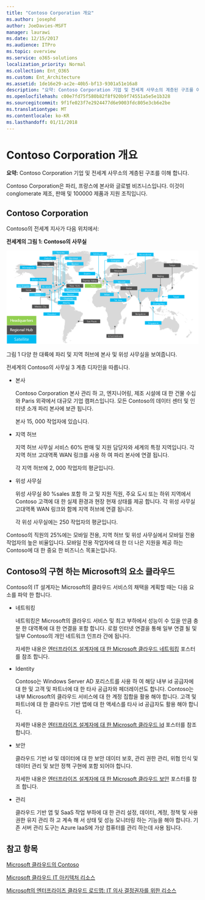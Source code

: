 ```yaml
---
title: "Contoso Corporation 개요"
ms.author: josephd
author: JoeDavies-MSFT
manager: laurawi
ms.date: 12/15/2017
ms.audience: ITPro
ms.topic: overview
ms.service: o365-solutions
localization_priority: Normal
ms.collection: Ent_O365
ms.custom: Ent_Architecture
ms.assetid: 1de16e29-ac2e-40b5-bf13-9301a51e16a8
description: "요약: Contoso Corporation 기업 및 전세계 사무소의 계층된 구조를 이해 합니다."
ms.openlocfilehash: c00e7fd75f580b82f8f920b9f74551a5e5e1b328
ms.sourcegitcommit: 9f1fe023f7e2924477d6e9003fdc805e3cb6e2be
ms.translationtype: MT
ms.contentlocale: ko-KR
ms.lasthandoff: 01/11/2018
---
```

# <a name="overview-of-the-contoso-corporation"></a>Contoso Corporation 개요

 **요약:** Contoso Corporation 기업 및 전세계 사무소의 계층된 구조를 이해 합니다.
  
Contoso Corporation은 파리, 프랑스에 본사와 글로벌 비즈니스입니다. 이것이 conglomerate 제조, 판매 및 100000 제품과 지원 조직입니다. 
  
## <a name="the-contoso-corporation"></a>Contoso Corporation

Contoso의 전세계 지사가 다음 위치에서:
  
**전세계의 그림 1: Contoso의 사무실**

![전 세계 Contoso Corporation 사무실](images/Contoso_Poster/Contoso_WW_Org.png)

  
그림 1 다양 한 대륙에 파리 및 지역 허브에 본사 및 위성 사무실을 보여줍니다.
  
전세계의 Contoso의 사무실 3 계층 디자인을 따릅니다.
  
- 본사
    
    Contoso Corporation 본사 관리 하 고, 엔지니어링, 제조 시설에 대 한 건물 수십와 Paris 외곽에서 대규모 기업 캠퍼스입니다. 모든 Contoso의 데이터 센터 및 인터넷 소개 파리 본사에 보관 됩니다.
    
    본사 15, 000 작업자에 있습니다.
    
- 지역 허브
    
    지역 허브 사무실 서비스 60% 판매 및 지원 담당자와 세계의 특정 지역입니다. 각 지역 허브 고대역폭 WAN 링크를 사용 하 여 파리 본사에 연결 됩니다. 
    
    각 지역 허브에 2, 000 작업자의 평균입니다.
    
- 위성 사무실
    
    위성 사무실 80 %sales 포함 하 고 및 지원 직원, 주요 도시 또는 하위 지역에서 Contoso 고객에 대 한 실제 환경과 현장 현재 상태를 제공 합니다. 각 위성 사무실 고대역폭 WAN 링크와 함께 지역 허브에 연결 됩니다.
    
    각 위성 사무실에는 250 작업자의 평균입니다.
    
Contoso의 직원의 25%에는 모바일 전용, 지역 허브 및 위성 사무실에서 모바일 전용 작업자의 높은 비율입니다. 모바일 전용 작업자에 대 한 더 나은 지원을 제공 하는 Contoso에 대 한 중요 한 비즈니스 목표는입니다.
  
## <a name="elements-of-contosos-implementation-of-the-microsoft-cloud"></a>Contoso의 구현 하는 Microsoft의 요소 클라우드

Contoso의 IT 설계자는 Microsoft의 클라우드 서비스의 채택을 계획할 때는 다음 요소를 파악 한 합니다.
  
- 네트워킹
    
    네트워킹은 Microsoft의 클라우드 서비스 및 최고 부하에서 성능이 수 있을 만큼 충분 한 대역폭에 대 한 연결을 포함 합니다. 로컬 인터넷 연결을 통해 일부 연결 될 및 일부 Contoso의 개인 네트워크 인프라 간에 됩니다.
    
    자세한 내용은 [엔터프라이즈 설계자에 대 한 Microsoft 클라우드 네트워킹](microsoft-cloud-networking-for-enterprise-architects.md) 포스터를 참조 합니다.
   
- Identity
    
    Contoso는 Windows Server AD 포리스트를 사용 하 여 해당 내부 id 공급자에 대 한 및 고객 및 파트너에 대 한 타사 공급자와 페더레이션도 합니다. Contoso는 내부 Microsoft의 클라우드 서비스에 대 한 계정 집합을 활용 해야 합니다. 고객 및 파트너에 대 한 클라우드 기반 앱에 대 한 액세스를 타사 id 공급자도 활용 해야 합니다.
    
    자세한 내용은 [엔터프라이즈 설계자에 대 한 Microsoft 클라우드 Id](microsoft-cloud-identity-for-enterprise-architects.md) 포스터를 참조 합니다.
    
- 보안
    
    클라우드 기반 id 및 데이터에 대 한 보안 데이터 보호, 관리 권한 관리, 위협 인식 및 데이터 관리 및 보안 정책 구현에 포함 되어야 합니다.
    
    자세한 내용은 [엔터프라이즈 설계자에 대 한 Microsoft 클라우드 보안](http://aka.ms/cloudarchsecurity) 포스터를 참조 합니다.
    
- 관리
    
    클라우드 기반 앱 및 SaaS 작업 부하에 대 한 관리 설정, 데이터, 계정, 정책 및 사용 권한 유지 관리 하 고 계속 해 서 상태 및 성능 모니터링 하는 기능을 해야 합니다. 기존 서버 관리 도구는 Azure IaaS에 가상 컴퓨터를 관리 하는데 사용 됩니다.
    
## <a name="see-also"></a>참고 항목

[Microsoft 클라우드의 Contoso](contoso-in-the-microsoft-cloud.md)
  
[Microsoft 클라우드 IT 아키텍처 리소스](microsoft-cloud-it-architecture-resources.md)

[Microsoft의 엔터프라이즈 클라우드 로드맵: IT 의사 결정권자를 위한 리소스](https://sway.com/FJ2xsyWtkJc2taRD)
 


